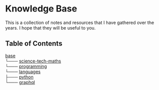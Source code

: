 # Knowledge Base

This is a collection of notes and resources that I have gathered over the years. I hope that they will be useful to you.

## Table of Contents

[base](<base>)<br>
└─── [science-tech-maths](<base/science-tech-maths>)<br>
	└─── [programming](<base/science-tech-maths/programming>)<br>
		└─── [languages](<base/science-tech-maths/programming/languages>)<br>
			├─── [python](<base/science-tech-maths/programming/languages/python>)<br>
			└─── [graphql](<base/science-tech-maths/programming/languages/graphql>)<br>
